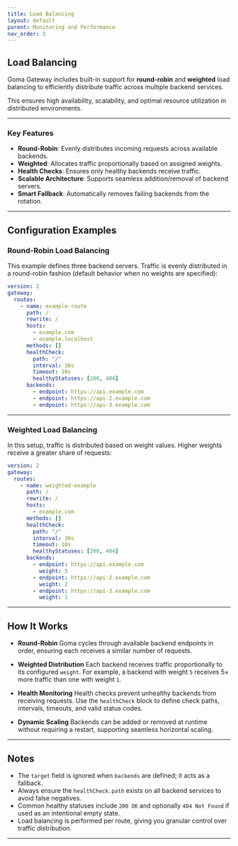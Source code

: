 ```yaml
---
title: Load Balancing
layout: default
parent: Monitoring and Performance
nav_order: 3
---
```



## Load Balancing

Goma Gateway includes built-in support for **round-robin** and **weighted** load balancing to efficiently distribute traffic across multiple backend services.

This ensures high availability, scalability, and optimal resource utilization in distributed environments.

---

###  Key Features

* **Round-Robin**: Evenly distributes incoming requests across available backends.
* **Weighted**: Allocates traffic proportionally based on assigned weights.
* **Health Checks**: Ensures only healthy backends receive traffic.
* **Scalable Architecture**: Supports seamless addition/removal of backend servers.
* **Smart Fallback**: Automatically removes failing backends from the rotation.

---

## Configuration Examples

### Round-Robin Load Balancing

This example defines three backend servers. Traffic is evenly distributed in a round-robin fashion (default behavior when no weights are specified):

```yaml
version: 2
gateway:
  routes:
    - name: example-route
      path: /
      rewrite: /
      hosts:
        - example.com
        - example.localhost
      methods: []
      healthCheck:
        path: "/"
        interval: 30s
        timeout: 10s
        healthyStatuses: [200, 404]
      backends:
        - endpoint: https://api.example.com
        - endpoint: https://api-2.example.com
        - endpoint: https://api-3.example.com
```

---

### Weighted Load Balancing

In this setup, traffic is distributed based on weight values. Higher weights receive a greater share of requests:

```yaml
version: 2
gateway:
  routes:
    - name: weighted-example
      path: /
      rewrite: /
      hosts:
        - example.com
      methods: []
      healthCheck:
        path: "/"
        interval: 30s
        timeout: 10s
        healthyStatuses: [200, 404]
      backends:
        - endpoint: https://api.example.com
          weight: 5
        - endpoint: https://api-2.example.com
          weight: 2
        - endpoint: https://api-3.example.com
          weight: 1
```

---

##  How It Works

* **Round-Robin**
  Goma cycles through available backend endpoints in order, ensuring each receives a similar number of requests.

* **Weighted Distribution**
  Each backend receives traffic proportionally to its configured `weight`. For example, a backend with weight `5` receives 5× more traffic than one with weight `1`.

* **Health Monitoring**
  Health checks prevent unhealthy backends from receiving requests. Use the `healthCheck` block to define check paths, intervals, timeouts, and valid status codes.

* **Dynamic Scaling**
  Backends can be added or removed at runtime without requiring a restart, supporting seamless horizontal scaling.

---

##  Notes

* The `target` field is ignored when `backends` are defined; it acts as a fallback.
* Always ensure the `healthCheck.path` exists on all backend services to avoid false negatives.
* Common healthy statuses include `200 OK` and optionally `404 Not Found` if used as an intentional empty state.
* Load balancing is performed per route, giving you granular control over traffic distribution.

---
